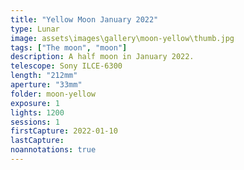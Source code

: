 ```yaml
---
title: "Yellow Moon January 2022"
type: Lunar
image: assets\images\gallery\moon-yellow\thumb.jpg
tags: ["The moon", "moon"]
description: A half moon in January 2022.
telescope: Sony ILCE-6300
length: "212mm"
aperture: "33mm"
folder: moon-yellow
exposure: 1
lights: 1200
sessions: 1
firstCapture: 2022-01-10
lastCapture:
noannotations: true
---
```

